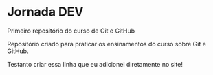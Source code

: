 # Jornada DEV
 Primeiro repositório do curso de Git e GitHub

 Repositório criado para praticar os ensinamentos do curso sobre Git e GitHub.

Testanto criar essa linha que eu adicionei diretamente no site!
